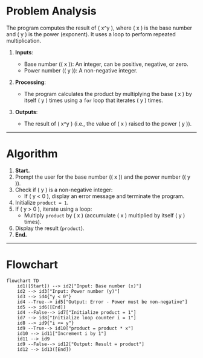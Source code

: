 # Problem Analysis

The program computes the result of \( x^y \), where \( x \) is the base number and \( y \) is the power (exponent). It uses a loop to perform repeated multiplication.

1. **Inputs**:
   - Base number (\( x \)): An integer, can be positive, negative, or zero.
   - Power number (\( y \)): A non-negative integer.

2. **Processing**:
   - The program calculates the product by multiplying the base \( x \) by itself \( y \) times using a `for` loop that iterates \( y \) times.

3. **Outputs**:
   - The result of \( x^y \) (i.e., the value of \( x \) raised to the power \( y \)).

---

# Algorithm

1. **Start.**
2. Prompt the user for the base number (\( x \)) and the power number (\( y \)).
3. Check if \( y \) is a non-negative integer:  
   - If \( y < 0 \), display an error message and terminate the program.
4. Initialize `product = 1`.
5. If \( y > 0 \), iterate using a loop:
   - Multiply `product` by \( x \) (accumulate \( x \) multiplied by itself \( y \) times).
6. Display the result (`product`).
7. **End.**

---

# Flowchart

```mermaid
flowchart TD
    id1([Start]) --> id2["Input: Base number (x)"]
    id2 --> id3["Input: Power number (y)"]
    id3 --> id4{"y < 0"}
    id4 --True--> id5["Output: Error - Power must be non-negative"]
    id5 --> id6([End])
    id4 --False--> id7["Initialize product = 1"]
    id7 --> id8["Initialize loop counter i = 1"]
    id8 --> id9{"i <= y"}
    id9 --True--> id10["product = product * x"]
    id10 --> id11["Increment i by 1"]
    id11 --> id9
    id9 --False--> id12["Output: Result = product"]
    id12 --> id13([End])
```

